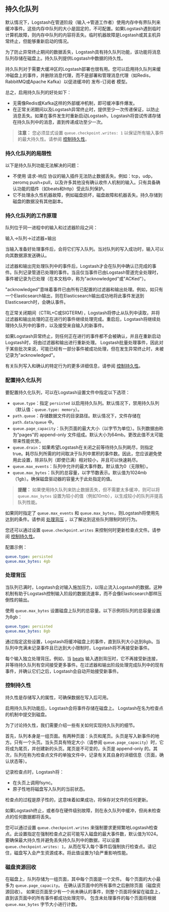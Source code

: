 ## 持久化队列

默认情况下，Logstash在管道阶段（输入→管道工作者）使用内存中有界队列来缓冲事件。这些内存中队列的大小是固定的，不可配置。如果Logstash遇到临时计算机故障，则内存中队列的内容将丢失。临时机器故障是Logstash或其主机异常终止，但能够重新启动的情况。

为了防止异常终止期间的数据丢失，Logstash具有持久队列功能，该功能将消息队列存储在磁盘上。持久队列提供Logstash中数据的持久性。

持久队列对于需要大缓冲区的Logstash部署也很有用。您可以启用持久队列来缓冲磁盘上的事件，并删除消息代理，而不是部署和管理消息代理（如Redis，RabbitMQ或Apache Kafka）以促进缓冲的 发布-订阅者 模型。

总之，启用持久队列的好处如下：

- 无需像Redis或Kafka这样的外部缓冲机制，即可缓冲事件爆发。
- 在正常关闭期间以及Logstash异常终止时，提供至少一次传递保证，以防止消息丢失。如果在事件发生时重新启动Logstash，Logstash将尝试传递存储在持久队列中的消息，直到传递成功至少一次。

> **注意：**
> 您必须显式设置 `queue.checkpoint.writes: 1` 以保证所有输入事件的最大持久性。请参阅 [控制持久性](#控制持久性)。

### 持久化队列的局限性

以下是持久队列功能无法解决的问题：

- 不使用 请求-响应 协议的输入插件无法防止数据丢失。例如：tcp，udp，zeromq push+pull，以及许多其他没有确认收件人机制的输入。只有具备确认功能的插件（如beats和http）受此队列保护。
- 它不处理永久性机器故障，例如磁盘损坏，磁盘故障和机器丢失。持久存储到磁盘的数据没有其他副本。

### 持久化队列的工作原理

队列位于同一进程中的输入和过滤器阶段之间：

输入→队列→过滤器+输出

当输入准备好处理事件后，会将它们写入队列。当对队列的写入成功时，输入可以向其数据源发送确认。

过滤器和输出完处理队列中的事件后，Logstash才会在队列中确认已完成的事件。队列记录管道已处理的事件。当且仅当事件已由Logstash管道完全处理时，事件被记录为已处理（在本文档中，称为"acknowledged"或"ACKed"）。

"acknowledged"意味着事件已由所有已配置的过滤器和输出处理。例如，如只有一个Elasticsearch输出，则在Elasticsearch输出成功地将此事件发送到Elasticsearch时，会确认事件。

在正常关闭期间（CTRL+C或SIGTERM），Logstash将停止从队列中读取，并将过滤器和输出处理的正在进行的事件继续处理完成。重启后，Logstash将继续处理持久队列中的事件，以及接受来自输入的新事件。

如果Logstash异常终止，则任何正在进行的事件都不会被确认，并且在重新启动Logstash时，将由过滤器和输出进行重新处理。 Logstash批量处理事件，因此对于某些批次来说，可能已经有一部分事件被成功处理，但在发生异常终止时，未被记录为"acknowledged"。

有关队列写入和确认的特定行为的更多详细信息，请参阅 [控制持久性](#控制持久性)。

### 配置持久化队列

要配置持久化队列，可以在Logstash设置文件中指定以下选项：

- `queue.type`：指定 `persisted` 以启用持久队列。默认情况下，禁用持久队列（默认值：`queue.type: memory`）。
- `path.queue`：存储数据文件的目录路径。默认情况下，文件存储在 `path.data/queue` 中。
- `queue.page_capacity`：队列页面的最大大小（以字节为单位）。队列数据由称为"pages"的 append-only 文件组成。默认大小为64mb。更改此值不太可能带来性能优势。
- `queue.drain`：如果希望Logstash在关闭之前等待持久队列耗尽，则指定true。耗尽队列所需的时间取决于队列中累积的事件数。因此，您应该避免使用此设置，除非队列（即使已满）相对较小，并且可以快速耗尽。
- `queue.max_events`：队列中允许的最大事件数。默认值为0（无限制）。
- `queue.max_bytes`：队列的总容量，以字节数表示。默认值为1024mb（1gb）。确保磁盘驱动器的容量大于此处指定的值。

> **提醒：**
> 如果使用持久队列来防止数据丢失，但不需要太多缓冲，则可以将 `queue.max_bytes` 设置为较小的值（例如10mb），以生成较小的队列并提高队列性能。
>

如果同时指定了 `queue.max_events` 和 `queue.max_bytes`，则Logstash将使用先达到的条件。请参阅 [处理背压](#处理背压) ，以了解达到这些队列限制时的行为。

您还可以通过设置 `queue.checkpoint.writes` 来控制何时更新检查点文件。请参阅 [控制持久性](#控制持久性)。

配置示例：

```yaml
queue.type: persisted
queue.max_bytes: 4gb
```

### 处理背压

当队列已满时，Logstash会对输入施加压力，以阻止流入Logstash的数据。这种机制有助于Logstash控制输入阶段的数据流速率，而不会像Elasticsearch那样压倒性的输出。

使用 `queue.max_bytes` 设置磁盘上队列的总容量。以下示例将队列的总容量设置为8gb：

```yaml
queue.type: persisted
queue.max_bytes: 8gb
```

通过指定这些设置，Logstash将缓冲磁盘上的事件，直到队列大小达到8gb。当队列中充满未记录事件且已达到大小限制时，Logstash将不再接受新事件。

每个输入独立处理背压。例如，当 [beats](../17-Input-plugins/beats.md) 输入遇到背压时，它不再接受新连接，并等待持久队列有空间接受更多事件。在过滤器和输出阶段处理完成队列中的现有事件，并确认它们之后，Logstash会自动开始接受新事件。

### 控制持久性

持久性是存储写入的属性，可确保数据在写入后可用。

启用持久队列功能后，Logstash会将事件存储在磁盘上。 Logstash在名为检查点的机制中提交到磁盘。

为了讨论持久性，我们需要介绍一些有关如何实现持久队列的细节。

首先，队列本身是一组页面。有两种页面：头页和尾页。头页是写入新事件的地方。只有一个头页。当头页具有特定大小（请参阅 `queue.page_capacity`）时，它将成为尾页，并创建新的头页。尾页是不可变的，头页是 append-only 的。其次，队列在称为检查点文件的单独文件中，记录有关其自身的详细信息（页面，确认状态等）。

记录检查点时，Logstash将：

- 在头页上调用fsync。
- 原子性地将磁盘写入队列的当前状态。

检查点的过程是原子性的，这意味着如果成功，将保存对文件的任何更新。

如果Logstash终止，或者存在硬件级别故障，则在永久队列中缓冲，但尚未检查点的任何数据都将丢失。

您可以通过设置 `queue.checkpoint.writes` 来强制要求更频繁地Logstash检查点。此设置指定在强制检查点之前可能写入磁盘的最大事件数，默认值为1024。要确保最大持久性并避免丢失持久队列中的数据，可以设置 `queue.checkpoint.writes: 1`，从而在写入每个事件后强制执行检查点。请记住，磁盘写入会产生资源成本。将此值设置为1会严重影响性能。

### 磁盘资源回收

在磁盘上，队列存储为一组页面，其中每个页面是一个文件。 每个页面的大小最多为 `queue.page_capacity`。 在确认该页面中的所有事件之后删除页面（磁盘资源回收）。 如果旧页面至少有一个尚未确认的事件，则整个页面将保留在磁盘上，直到该页面中的所有事件都成功处理完毕。 包含未处理事件的每个页面将根据 `queue.max_bytes` 字节大小进行计数。
